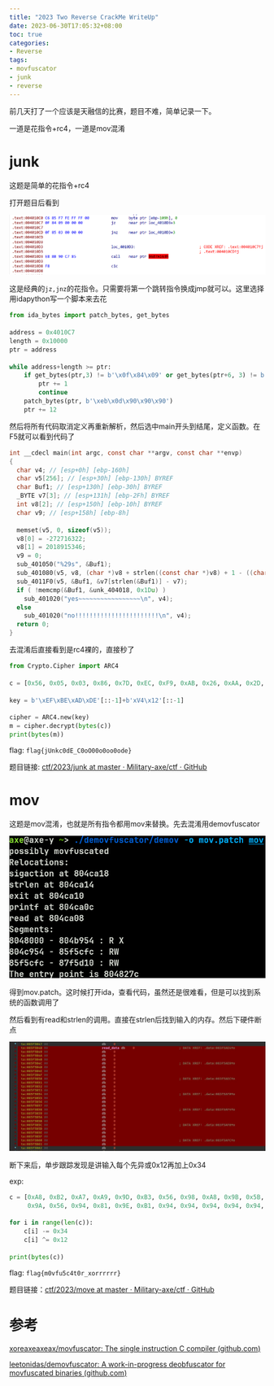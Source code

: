 ```yaml
---
title: "2023 Two Reverse CrackMe WriteUp"
date: 2023-06-30T17:05:32+08:00
toc: true
categories:
- Reverse
tags:
- movfuscator
- junk
- reverse
---
```


前几天打了一个应该是天融信的比赛，题目不难，简单记录一下。

一道是花指令+rc4，一道是mov混淆

<!--more-->

# junk

这题是简单的花指令+rc4

打开题目后看到

![image-20230630161552079](https://raw.githubusercontent.com/Military-axe/imgtable/main/202306301617162.png)

这是经典的`jz,jnz`的花指令。只需要将第一个跳转指令换成jmp就可以。这里选择用idapython写一个脚本来去花

```python
from ida_bytes import patch_bytes, get_bytes

address = 0x4010C7
length = 0x10000
ptr = address

while address+length >= ptr:
    if get_bytes(ptr,3) != b'\x0f\x84\x09' or get_bytes(ptr+6, 3) != b'\x0f\x85\x03':
        ptr += 1
        continue
    patch_bytes(ptr, b'\xeb\x0d\x90\x90\x90')
    ptr += 12
```

然后将所有代码取消定义再重新解析，然后选中main开头到结尾，定义函数。在F5就可以看到代码了

```c
int __cdecl main(int argc, const char **argv, const char **envp)
{
  char v4; // [esp+0h] [ebp-160h]
  char v5[256]; // [esp+30h] [ebp-130h] BYREF
  char Buf1; // [esp+130h] [ebp-30h] BYREF
  _BYTE v7[3]; // [esp+131h] [ebp-2Fh] BYREF
  int v8[2]; // [esp+150h] [ebp-10h] BYREF
  char v9; // [esp+158h] [ebp-8h]

  memset(v5, 0, sizeof(v5));
  v8[0] = -272716322;
  v8[1] = 2018915346;
  v9 = 0;
  sub_401050("%29s", &Buf1);
  sub_401080(v5, v8, (char *)v8 + strlen((const char *)v8) + 1 - ((char *)v8 + 1));
  sub_4011F0(v5, &Buf1, &v7[strlen(&Buf1)] - v7);
  if ( !memcmp(&Buf1, &unk_404018, 0x1Du) )
    sub_401020("yes~~~~~~~~~~~~~~~~~\n", v4);
  else
    sub_401020("no!!!!!!!!!!!!!!!!!!!!!!!\n", v4);
  return 0;
}
```

去混淆后直接看到是rc4裸的，直接秒了

```python
from Crypto.Cipher import ARC4

c = [0x56, 0x05, 0x03, 0x86, 0x7D, 0xEC, 0xF9, 0xAB, 0x26, 0xAA, 0x2D, 0x10, 0xB1, 0xD9, 0xD5, 0x8D, 0x0F, 0xC6, 0x49, 0xA7, 0xFB, 0x9D, 0xB1, 0xA4, 0x4D, 0x2D, 0x85, 0x2F, 0x9A]

key = b'\xEF\xBE\xAD\xDE'[::-1]+b'xV4\x12'[::-1]

cipher = ARC4.new(key)
m = cipher.decrypt(bytes(c))
print(bytes(m))
```

flag: `flag{jUnkc0dE_C0oO00o0oo0ode}`

题目链接: [ctf/2023/junk at master · Military-axe/ctf · GitHub](https://github.com/Military-axe/ctf/tree/master/2023/junk)

# mov

这题是mov混淆，也就是所有指令都用mov来替换。先去混淆用demovfuscator

![image-20230630165707757](https://raw.githubusercontent.com/Military-axe/imgtable/main/202306301657350.png)

得到mov.patch。这时候打开ida，查看代码，虽然还是很难看，但是可以找到系统的函数调用了

然后看到有read和strlen的调用。直接在strlen后找到输入的内存。然后下硬件断点

![image-20230630165848973](https://raw.githubusercontent.com/Military-axe/imgtable/main/202306301658039.png)

断下来后，单步跟踪发现是讲输入每个先异或0x12再加上0x34

exp:

```python
c = [0xA8, 0xB2, 0xA7, 0xA9, 0x9D, 0xB3, 0x56, 0x98, 0xA8, 0x9B, 0x5B, 0xA5, 0x5A,
     0x9A, 0x56, 0x94, 0x81, 0x9E, 0xB1, 0x94, 0x94, 0x94, 0x94, 0x94, 0x94, 0xA3]

for i in range(len(c)):
    c[i] -= 0x34
    c[i] ^= 0x12

print(bytes(c))
```

flag: `flag{m0vfu5c4t0r_xorrrrrr}`

题目链接：[ctf/2023/move at master · Military-axe/ctf · GitHub](https://github.com/Military-axe/ctf/tree/master/2023/move)


# 参考

[xoreaxeaxeax/movfuscator: The single instruction C compiler (github.com)](https://github.com/xoreaxeaxeax/movfuscator)

[leetonidas/demovfuscator: A work-in-progress deobfuscator for movfuscated binaries (github.com)](https://github.com/leetonidas/demovfuscator)

